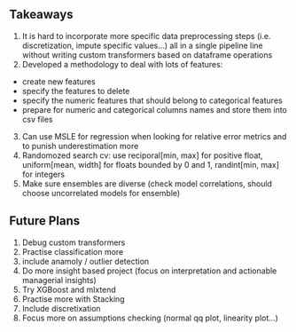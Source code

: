 ## Takeaways
1) It is hard to incorporate more specific data preprocessing steps (i.e. discretization, impute specific values...) all in a single pipeline line without writing custom transformers based on dataframe operations
2) Developed a methodology to deal with lots of features:
  - create new features
  - specify the features to delete
  - specify the numeric features that should belong to categorical features
  - prepare for numeric and categorical columns names and store them into csv files
3) Can use MSLE for regression when looking for relative error metrics and to punish underestimation more
4) Randomozed search cv: use reciporal[min, max] for positive float, uniform[mean, width] for floats bounded by 0 and 1, randint[min, max] for integers
5) Make sure ensembles are diverse (check model correlations, should choose uncorrelated models for ensemble)

## Future Plans
1) Debug custom transformers 
2) Practise classification more
3) include anamoly / outlier detection 
4) Do more insight based project (focus on interpretation and actionable managerial insights)
5) Try XGBoost and mlxtend
6) Practise more with Stacking
7) Include discretixation
8) Focus more on assumptions checking (normal qq plot, linearity plot...)
